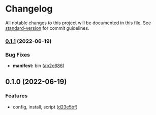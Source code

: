 # Changelog

All notable changes to this project will be documented in this file. See [standard-version](https://github.com/conventional-changelog/standard-version) for commit guidelines.

### [0.1.1](https://github.com/ui5-community/create-wdi5/compare/v0.1.0...v0.1.1) (2022-06-19)


### Bug Fixes

* **manifest:** bin ([ab2c686](https://github.com/ui5-community/create-wdi5/commit/ab2c6864b3b2033bc373d9cc155f0e68a3c52282))

## 0.1.0 (2022-06-19)


### Features

* config, install, script ([d23e5bf](https://github.com/ui5-community/create-wdi5/commit/d23e5bf2d4cce82befa80fb2b44496a6f6005fa0))
